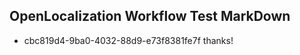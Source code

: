 ## OpenLocalization Workflow Test MarkDown
* cbc819d4-9ba0-4032-88d9-e73f8381fe7f thanks!

<!--HONumber=Jul16_HO2-->


